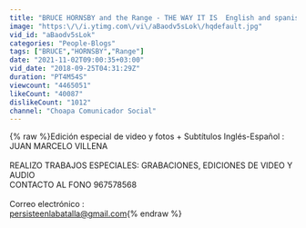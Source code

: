 ```yaml
---
title: "BRUCE HORNSBY and the Range - THE WAY IT IS  English and spanish subtitles"
image: "https:\/\/i.ytimg.com\/vi\/aBaodv5sLok\/hqdefault.jpg"
vid_id: "aBaodv5sLok"
categories: "People-Blogs"
tags: ["BRUCE","HORNSBY","Range"]
date: "2021-11-02T09:00:35+03:00"
vid_date: "2018-09-25T04:31:29Z"
duration: "PT4M54S"
viewcount: "4465051"
likeCount: "40087"
dislikeCount: "1012"
channel: "Choapa Comunicador Social"
---
```

{% raw %}Edición especial de video y fotos + Subtítulos Inglés-Español :<br />JUAN MARCELO VILLENA<br /><br />REALIZO TRABAJOS ESPECIALES: GRABACIONES, EDICIONES DE VIDEO Y AUDIO <br />CONTACTO AL FONO  967578568<br /><br />Correo electrónico :<br />persisteenlabatalla@gmail.com{% endraw %}
